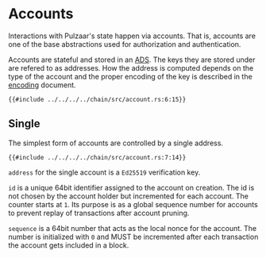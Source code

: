 # Accounts

Interactions with Pulzaar's state happen via accounts. That is, accounts are one
of the base abstractions used for authorization and authentication.

Accounts are stateful and stored in an [ADS](../crypto.md). The keys they are
stored under are refered to as addresses. How the address is computed depends
on the type of the account and the proper encoding of the key is described in
the [encoding](../encoding.md) document.

```rust,ignore
{{#include ../../../../chain/src/account.rs:6:15}}
```

## Single

The simplest form of accounts are controlled by a single address.

```rust,ignore
{{#include ../../../../chain/src/account.rs:7:14}}
```

`address` for the single account is a `Ed25519` verification key.

`id` is a unique 64bit identifier assigned to the account on creation. The id
is not chosen by the account holder but incremented for each account. The counter
starts at `1`.
Its purpose is as a global sequence number for accounts to prevent replay of
transactions after account pruning.

`sequence` is a 64bit number that acts as the local nonce for the account. The
number is initialized with `0` and MUST be incremented after each transaction
the account gets included in a block.
